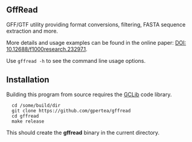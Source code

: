 ## GffRead 

GFF/GTF utility providing format conversions, filtering, FASTA sequence 
extraction and more.

More details and usage examples can be found in the online paper: [DOI: 10.12688/f1000research.23297.1](http://dx.doi.org/10.12688/f1000research.23297.1).

Use `gffread -h` to see the command line usage options.

## Installation
Building this program from source requires the [GCLib](../../../gclib) code 
library. 

```
  cd /some/build/dir
  git clone https://github.com/gpertea/gffread
  cd gffread
  make release
```
This should create the **gffread** binary in the current directory.


